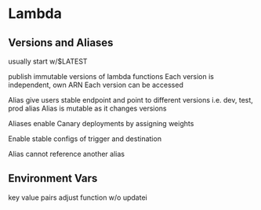 # Lambda

## Versions and Aliases
usually start w/$LATEST

publish immutable versions of lambda functions
Each version is independent, own ARN
Each version can be accessed

Alias give users stable endpoint and point to different versions
i.e. dev, test, prod alias
Alias is mutable as it changes versions

Aliases enable Canary deployments by assigning weights

Enable stable configs of trigger and destination

Alias cannot reference another alias

## Environment Vars
key value pairs
adjust function w/o updatei
